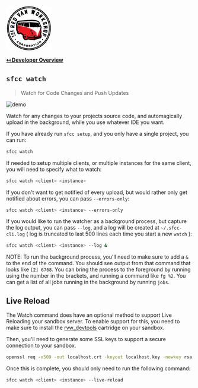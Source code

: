 ![Logo](img/logo.png "Logo")

**[↤ Developer Overview](../README.md#developer-overview)**

`sfcc watch`
---

> Watch for Code Changes and Push Updates

![demo](https://sfcc-cli.s3.amazonaws.com/watch.gif)

Watch for any changes to your projects source code, and automagically upload in the background, while you use whatever IDE you want.

If you have already run `sfcc setup`, and you only have a single project, you can run:

```bash
sfcc watch
```

If needed to setup multiple clients, or multiple instances for the same client, you will need to specify what to watch:

```bash
sfcc watch <client> <instance>
```

If you don't want to get notified of every upload, but would rather only get notified about errors, you can pass `--errors-only`:

```bash
sfcc watch <client> <instance> --errors-only
```

If you would like to run the watcher as a background process, but capture the log output, you can pass `--log`, and a log will be created at `~/.sfcc-cli.log` ( log is truncated to last 500 lines each time you start a new `watch` ):

```bash
sfcc watch <client> <instance> --log &
```

NOTE: To run the background process, you'll need to make sure to add a `&` to the end of the command.  You should see output from that command that looks like `[2] 6768`.  You can bring the process to the foreground by running using the number in the brackets, and running a command like `fg %2`.  You can get a list of all jobs running in the background by running `jobs`.


Live Reload
---

The Watch command does have an optional method to support Live Reloading your sandbox server.  To enable support for this, you need to make sure to install the [rvw_devtools](https://github.com/redvanworkshop/rvw_devtools) cartridge on your sandbox.


Then, you'll need to generate some SSL keys to support a secure connection to your sandbox.

```bash
openssl req -x509 -out localhost.crt -keyout localhost.key -newkey rsa:2048 -nodes -sha256 -subj '/CN=localhost' -extensions EXT -config <( printf "[dn]\nCN=localhost\n[req]\ndistinguished_name = dn\n[EXT]\nsubjectAltName=DNS:localhost\nkeyUsage=digitalSignature\nextendedKeyUsage=serverAuth")
```

Once this is complete, you should only need to run the following command:

```bash
sfcc watch <client> <instance> --live-reload
```
